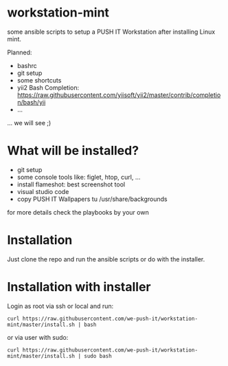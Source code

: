 # workstation-mint

some ansible scripts to setup a PUSH IT Workstation after installing Linux mint.

Planned:

- bashrc
- git setup
- some shortcuts
- yii2 Bash Completion: https://raw.githubusercontent.com/yiisoft/yii2/master/contrib/completion/bash/yii
- ...

... we will see ;)

# What will be installed?

 - git setup
 - some console tools like: figlet, htop, curl, ...
 - install flameshot: best screenshot tool
 - visual studio code
 - copy PUSH IT Wallpapers tu /usr/share/backgrounds 

for more details check the playbooks by your own

# Installation

Just clone the repo and run the ansible scripts or do with the installer.

# Installation with installer

Login as root via ssh or local and run:

    curl https://raw.githubusercontent.com/we-push-it/workstation-mint/master/install.sh | bash

or via user with sudo:

    curl https://raw.githubusercontent.com/we-push-it/workstation-mint/master/install.sh | sudo bash
